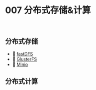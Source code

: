 # 007 分布式存储&计算

‍

## 分布式存储

* 📄 [fastDFS](siyuan://blocks/20230610173653-cryfolz)
* 📄 [GlusterFS](siyuan://blocks/20230610173516-vwxz4y5)
* 📄 [Minio](siyuan://blocks/20230610173801-05hl0rx)

## 分布式计算

‍
